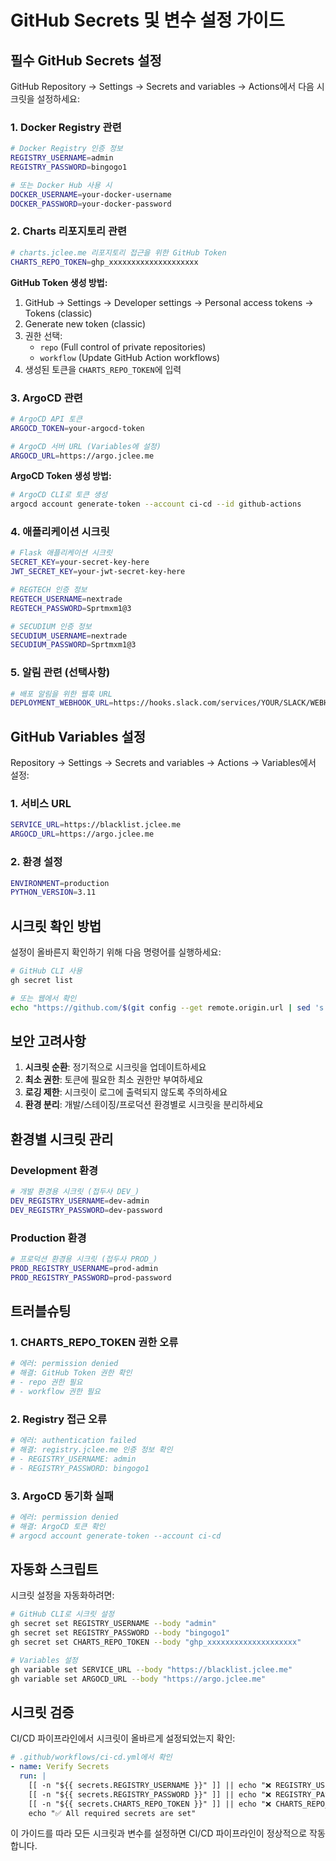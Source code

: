 # GitHub Secrets 및 변수 설정 가이드

## 필수 GitHub Secrets 설정

GitHub Repository → Settings → Secrets and variables → Actions에서 다음 시크릿을 설정하세요:

### 1. Docker Registry 관련
```bash
# Docker Registry 인증 정보
REGISTRY_USERNAME=admin
REGISTRY_PASSWORD=bingogo1

# 또는 Docker Hub 사용 시
DOCKER_USERNAME=your-docker-username
DOCKER_PASSWORD=your-docker-password
```

### 2. Charts 리포지토리 관련
```bash
# charts.jclee.me 리포지토리 접근을 위한 GitHub Token
CHARTS_REPO_TOKEN=ghp_xxxxxxxxxxxxxxxxxxxx
```

**GitHub Token 생성 방법:**
1. GitHub → Settings → Developer settings → Personal access tokens → Tokens (classic)
2. Generate new token (classic)
3. 권한 선택:
   - `repo` (Full control of private repositories)
   - `workflow` (Update GitHub Action workflows)
4. 생성된 토큰을 `CHARTS_REPO_TOKEN`에 입력

### 3. ArgoCD 관련
```bash
# ArgoCD API 토큰
ARGOCD_TOKEN=your-argocd-token

# ArgoCD 서버 URL (Variables에 설정)
ARGOCD_URL=https://argo.jclee.me
```

**ArgoCD Token 생성 방법:**
```bash
# ArgoCD CLI로 토큰 생성
argocd account generate-token --account ci-cd --id github-actions
```

### 4. 애플리케이션 시크릿
```bash
# Flask 애플리케이션 시크릿
SECRET_KEY=your-secret-key-here
JWT_SECRET_KEY=your-jwt-secret-key-here

# REGTECH 인증 정보
REGTECH_USERNAME=nextrade
REGTECH_PASSWORD=Sprtmxm1@3

# SECUDIUM 인증 정보
SECUDIUM_USERNAME=nextrade
SECUDIUM_PASSWORD=Sprtmxm1@3
```

### 5. 알림 관련 (선택사항)
```bash
# 배포 알림을 위한 웹훅 URL
DEPLOYMENT_WEBHOOK_URL=https://hooks.slack.com/services/YOUR/SLACK/WEBHOOK
```

## GitHub Variables 설정

Repository → Settings → Secrets and variables → Actions → Variables에서 설정:

### 1. 서비스 URL
```bash
SERVICE_URL=https://blacklist.jclee.me
ARGOCD_URL=https://argo.jclee.me
```

### 2. 환경 설정
```bash
ENVIRONMENT=production
PYTHON_VERSION=3.11
```

## 시크릿 확인 방법

설정이 올바른지 확인하기 위해 다음 명령어를 실행하세요:

```bash
# GitHub CLI 사용
gh secret list

# 또는 웹에서 확인
echo "https://github.com/$(git config --get remote.origin.url | sed 's|.*github.com[/:]||' | sed 's|\.git$||')/settings/secrets/actions"
```

## 보안 고려사항

1. **시크릿 순환**: 정기적으로 시크릿을 업데이트하세요
2. **최소 권한**: 토큰에 필요한 최소 권한만 부여하세요
3. **로깅 제한**: 시크릿이 로그에 출력되지 않도록 주의하세요
4. **환경 분리**: 개발/스테이징/프로덕션 환경별로 시크릿을 분리하세요

## 환경별 시크릿 관리

### Development 환경
```bash
# 개발 환경용 시크릿 (접두사 DEV_)
DEV_REGISTRY_USERNAME=dev-admin
DEV_REGISTRY_PASSWORD=dev-password
```

### Production 환경
```bash
# 프로덕션 환경용 시크릿 (접두사 PROD_)
PROD_REGISTRY_USERNAME=prod-admin
PROD_REGISTRY_PASSWORD=prod-password
```

## 트러블슈팅

### 1. CHARTS_REPO_TOKEN 권한 오류
```bash
# 에러: permission denied
# 해결: GitHub Token 권한 확인
# - repo 권한 필요
# - workflow 권한 필요
```

### 2. Registry 접근 오류
```bash
# 에러: authentication failed
# 해결: registry.jclee.me 인증 정보 확인
# - REGISTRY_USERNAME: admin
# - REGISTRY_PASSWORD: bingogo1
```

### 3. ArgoCD 동기화 실패
```bash
# 에러: permission denied
# 해결: ArgoCD 토큰 확인
# argocd account generate-token --account ci-cd
```

## 자동화 스크립트

시크릿 설정을 자동화하려면:

```bash
# GitHub CLI로 시크릿 설정
gh secret set REGISTRY_USERNAME --body "admin"
gh secret set REGISTRY_PASSWORD --body "bingogo1"
gh secret set CHARTS_REPO_TOKEN --body "ghp_xxxxxxxxxxxxxxxxxxxx"

# Variables 설정
gh variable set SERVICE_URL --body "https://blacklist.jclee.me"
gh variable set ARGOCD_URL --body "https://argo.jclee.me"
```

## 시크릿 검증

CI/CD 파이프라인에서 시크릿이 올바르게 설정되었는지 확인:

```yaml
# .github/workflows/ci-cd.yml에서 확인
- name: Verify Secrets
  run: |
    [[ -n "${{ secrets.REGISTRY_USERNAME }}" ]] || echo "❌ REGISTRY_USERNAME not set"
    [[ -n "${{ secrets.REGISTRY_PASSWORD }}" ]] || echo "❌ REGISTRY_PASSWORD not set"
    [[ -n "${{ secrets.CHARTS_REPO_TOKEN }}" ]] || echo "❌ CHARTS_REPO_TOKEN not set"
    echo "✅ All required secrets are set"
```

이 가이드를 따라 모든 시크릿과 변수를 설정하면 CI/CD 파이프라인이 정상적으로 작동합니다.